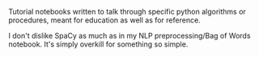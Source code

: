 Tutorial notebooks written to talk through specific python algorithms or procedures, meant for education as well as for reference.

I don't dislike SpaCy as much as in my NLP preprocessing/Bag of Words notebook. It's simply overkill for something so simple.

